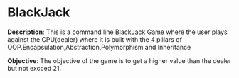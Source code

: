 # BlackJack
**Description**: This is a command line BlackJack Game where the user plays against the CPU(dealer) where it
                  is built with the 4 pillars of OOP.Encapsulation,Abstraction,Polymorphism and Inheritance
                  
**Objective**: The objective of the game is to get a higher value than the dealer but not excced 21.
